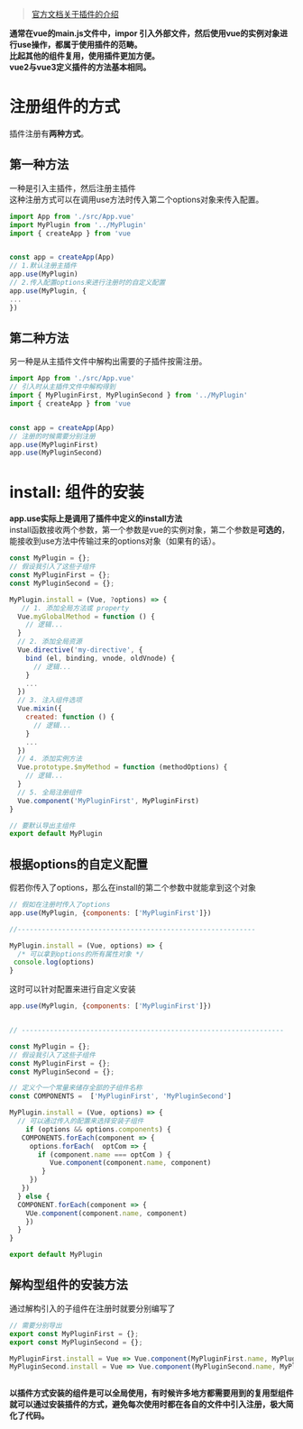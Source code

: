 

> [官方文档关于插件的介绍](https://cn.vuejs.org/v2/guide/plugins.html)


**通常在vue的main.js文件中，impor 引入外部文件，然后使用vue的实例对象进行use操作，都属于使用插件的范畴。**<br />**比起其他的组件复用，使用插件更加方便。**<br />**vue2与vue3定义插件的方法基本相同。**


<a name="xlDi1"></a>
# 注册组件的方式


插件注册有**两种方式**。

<a name="RF3SZ"></a>
## 第一种方法


一种是引入主插件，然后注册主插件<br />这种注册方式可以在调用use方法时传入第二个options对象来传入配置。
```javascript
import App from './src/App.vue'
import MyPlugin from '../MyPlugin'
import { createApp } from 'vue


const app = createApp(App)
// 1.默认注册主插件
app.use(MyPlugin)
// 2.传入配置options来进行注册时的自定义配置
app.use(MyPlugin, {
...
})
```


<a name="Mlbdq"></a>
## 第二种方法


另一种是从主插件文件中解构出需要的子插件按需注册。
```javascript
import App from './src/App.vue'
// 引入时从主插件文件中解构得到
import { MyPluginFirst, MyPluginSecond } from '../MyPlugin'
import { createApp } from 'vue


const app = createApp(App)
// 注册的时候需要分别注册
app.use(MyPluginFirst)
app.use(MyPluginSecond)
```


<a name="qzTdE"></a>
# install: 组件的安装


**app.use实际上是调用了插件中定义的install方法**<br />install函数接收两个参数，第一个参数是vue的实例对象，第二个参数是**可选的**，能接收到use方法中传输过来的options对象（如果有的话）。
```javascript
const MyPlugin = {};
// 假设我引入了这些子组件
const MyPluginFirst = {};
const MyPluginSecond = {};

MyPlugin.install = (Vue, ?options) => {
   // 1. 添加全局方法或 property
  Vue.myGlobalMethod = function () {
    // 逻辑...
  }
  // 2. 添加全局资源
  Vue.directive('my-directive', {
    bind (el, binding, vnode, oldVnode) {
      // 逻辑...
    }
    ...
  })
  // 3. 注入组件选项
  Vue.mixin({
    created: function () {
      // 逻辑...
    }
    ...
  })
  // 4. 添加实例方法
  Vue.prototype.$myMethod = function (methodOptions) {
    // 逻辑...
  }
  // 5. 全局注册组件
  Vue.component('MyPluginFirst', MyPluginFirst)
}

// 要默认导出主组件
export default MyPlugin
```


<a name="lLMiy"></a>
## 根据options的自定义配置


假若你传入了options，那么在install的第二个参数中就能拿到这个对象
```javascript
// 假如在注册时传入了options
app.use(MyPlugin, {components: ['MyPluginFirst']})

//-----------------------------------------------------------

MyPlugin.install = (Vue, options) => {
  /* 可以拿到options的所有属性对象 */
 console.log(options) 
}

```

这时可以针对配置来进行自定义安装
```javascript
app.use(MyPlugin, {components: ['MyPluginFirst']})


// -----------------------------------------------------------------

const MyPlugin = {};
// 假设我引入了这些子组件
const MyPluginFirst = {};
const MyPluginSecond = {};

// 定义个一个常量来储存全部的子组件名称
const COMPONENTS = 	['MyPluginFirst', 'MyPluginSecond']

MyPlugin.install = (Vue, options) => {
  // 可以通过传入的配置来选择安装子组件
    if (options && options.components) {
   COMPONENTS.forEach(component => {
     options.forEach(  optCom => {
       if (component.name === optCom ) {
          Vue.component(component.name, component)     
        }
     })
   })
  } else {
  COMPONENT.forEach(component => {
    VUe.component(component.name, component)
    })
  }
}

export default MyPlugin
```
 

<a name="NiZzM"></a>
## 解构型组件的安装方法


通过解构引入的子组件在注册时就要分别编写了
```javascript
// 需要分别导出
export const MyPluginFirst = {};
export const MyPluginSecond = {};

MyPluginFirst.install = Vue => Vue.component(MyPluginFirst.name, MyPluginFirst)
MyPluginSecond.install = Vue => Vue.component(MyPluginSecond.name, MyPluginSecond)



```


**以插件方式安装的组件是可以全局使用，有时候许多地方都需要用到的复用型组件就可以通过安装插件的方式，避免每次使用时都在各自的文件中引入注册，极大简化了代码。**
